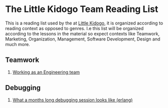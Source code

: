 # The Little Kidogo Team Reading List

This is a reading list used by the at [Little Kidogo](https://littlekidogo.co.za), it is organized according to reading context as opposed to genres.
I.e this list will be organized according to the lessons in the material so expect contexts like Teamwork, Marketing, Organization, Management, Software Development, Design and much more.

## Teamwork
1. [Working as an Engineering team](https://robots.thoughtbot.com/making-decisions-and-keeping-a-product-team-firing-on-all-cylinders)

## Debugging 
1. [What a months long debugging session looks like (erlang)](https://blog.heroku.com/logplex-down-the-rabbit-hole) 
